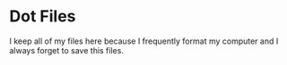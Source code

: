 # Dot Files

I keep all of my files here because I frequently format my computer and I always forget to save this files.
